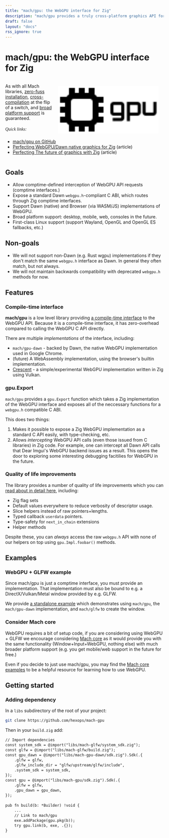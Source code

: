 ```yaml
---
title: "mach/gpu: the WebGPU interface for Zig"
description: "mach/gpu provides a truly cross-platform graphics API for Zig (desktop, mobile, and web) with unified low-level graphics & compute backed by Vulkan, Metal, D3D12, and OpenGL (as a best-effort fallback.)"
draft: false
layout: "docs"
rss_ignore: true
---
```


# mach/gpu: the WebGPU interface for Zig

<div style="margin-top: 2rem;">
    <a href="[docs/core/libraries#glfw](https://github.com/hexops/mach-gpu)" class="img-link" style="float: right; padding-left: 1rem;">
        <picture>
            <source media="(prefers-color-scheme: dark)" srcset="/assets/mach/gpu-dark.svg">
            <img alt="mach/gpu" src="/assets/mach/gpu-light.svg" style="width: 20rem; margin-right: 1rem; margin-top: 0.5rem;">
        </picture>
    </a>
    As with all Mach libraries, <a href="../../about/goals#zero-fuss-installation">zero-fuss installation</a>, <a href="../../about/goals#seamless-cross-compilation">cross-compilation</a> at the flip of a switch, and <a href="../../about/goals#platform-support">broad platform support</a> is guaranteed.
    <br/>
    <br/>
    <span style="font-family: Orbitron;"><em>Quick links:</em></span>
    <br/>
    <ul style="display: inline-block; width: 25rem;">
        <li><a href="https://github.com/hexops/mach-gpu">mach/gpu on GitHub</a></li>
        <li><a href="https://devlog.hexops.com/2022/perfecting-webgpu-native/">Perfecting WebGPU/Dawn native graphics for Zig</a> (article)</li>
        <li><a href="https://devlog.hexops.com/2021/mach-engine-the-future-of-graphics-with-zig/">Perfecting The future of graphics with Zig</a> (article)</li>
    </ul>
</div>

## Goals

* Allow comptime-defined interception of WebGPU API requests (comptime interfaces.)
* Expose a standard Dawn `webgpu.h`-compliant C ABI, which routes through Zig comptime interfaces.
* Support Dawn (native) and Browser (via WASM/JS) implementations of WebGPU.
* Broad platform support: desktop, mobile, web, consoles in the future.
* First-class Linux support (support Wayland, OpenGL and OpenGL ES fallbacks, etc.)

## Non-goals

* We will not support non-Dawn (e.g. Rust wgpu) implementations if they don't match the same `webgpu.h` interface as Dawn. In general they often match, but not always.
* We will not maintain backwards compatibility with deprecated `webgpu.h` methods for now.

## Features

### Compile-time interface

**mach/gpu** is a low level library providing [a compile-time interface](https://devlog.hexops.com/2022/perfecting-webgpu-native/#comptime-interfaces) to the WebGPU API. Because it is a compile-time interface, it has zero-overhead compared to calling the WebGPU C API directly.

There are multiple _implementations_ of the interface, including:

* `mach/gpu-dawn` - backed by Dawn, the native WebGPU implementation used in Google Chrome.
* (future) A WebAssembly implementation, using the browser's builtin implementation.
* [Crescent](https://github.com/silversquirl/crescent) - a simple/experimental WebGPU implementation written in Zig using Vulkan.

### gpu.Export

`mach/gpu` provides a `gpu.Export` function which takes a Zig implementation of the WebGPU interface and exposes all of the neccessary functions for a `webgpu.h` compatible C ABI.

This does two things:

1. Makes it possible to expose a Zig WebGPU implementation as a standard C API easily, with type-checking, etc.
2. Allows _intercepting_ WebGPU API calls (even those issued from C libraries) in Zig code. For example, one can intercept all Dawn API calls that Dear Imgui's WebGPU backend issues as a result. This opens the door to exploring some interesting debugging facitilies for WebGPU in the future.

### Quality of life improvements

The library provides a number of quality of life improvements which you can [read about in detail here](https://github.com/hexops/mach-gpu/blob/main/README.md#quality-of-life-improvements), including:

* Zig flag sets
* Default values everywhere to reduce verbosity of descriptor usage.
* Slice helpers instead of raw pointers+lengths.
* Typed callback `userdata` pointers.
* Type-safety for `next_in_chain` extensions
* Helper methods

Despite these, you can _always_ access the raw `webgpu.h` API with none of our helpers on top using `gpu.Impl.foobar()` methods.

## Examples

### WebGPU + GLFW example

Since mach/gpu is just a comptime interface, you must provide an implementation. That implementation must also be bound to e.g. a DirectX/Vulkan/Metal window provided by e.g. GLFW.

We provide <a href="https://github.com/hexops/mach-gpu/tree/main/examples">a standalone example</a> which demonstrates using `mach/gpu`, the `mach/gpu-dawn` implementation, and `mach/glfw` to create the window.

### Consider Mach core

WebGPU requires a bit of setup code, if you are considering using WebGPU + GLFW we encourage considering <a href="../core">Mach core</a> as it would provide you with the same functionality (Window+Input+WebGPU, nothing else) with much broader platform support (e.g. you get mobile/web support in the future for free.)

Even if you decide to just use mach/gpu, you may find the [Mach core examples](../core/examples) to be a helpful resource for learning how to use WebGPU.

## Getting started

### Adding dependency

In a `libs` subdirectory of the root of your project:

```sh
git clone https://github.com/hexops/mach-gpu
```

Then in your `build.zig` add:

```zig
// Import dependencies
const system_sdk = @import("libs/mach-glfw/system_sdk.zig");
const glfw = @import("libs/mach-glfw/build.zig");
const gpu_dawn = @import("libs/mach-gpu-dawn/sdk.zig").Sdk(.{
    .glfw = glfw,
    .glfw_include_dir = "glfw/upstream/glfw/include",
    .system_sdk = system_sdk,
});
const gpu = @import("libs/mach-gpu/sdk.zig").Sdk(.{
    .glfw = glfw,
    .gpu_dawn = gpu_dawn,
});

pub fn build(b: *Builder) !void {
    ...
    // Link to mach/gpu
    exe.addPackage(gpu.pkg(b));
    try gpu.link(b, exe, .{});
}
```
